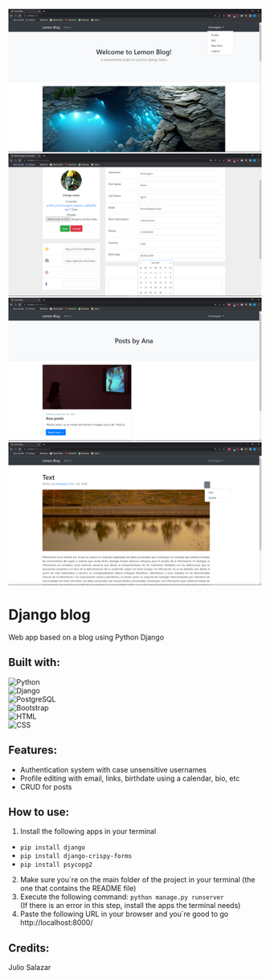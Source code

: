 ![Screenshot](https://github.com/JulioAlejandroSalazar/Django-blog/blob/main/ImageLibrary/Captura%20de%20pantalla.png?raw=true)
![Screenshot5](https://github.com/JulioAlejandroSalazar/Django-blog/blob/main/ImageLibrary/Captura%20de%20pantalla%20(5).png?raw=true)
![Screenshot3](https://github.com/JulioAlejandroSalazar/Django-blog/blob/main/ImageLibrary/Captura%20de%20pantalla%20(3).png?raw=true)
![Screenshot4](https://github.com/JulioAlejandroSalazar/Django-blog/blob/main/ImageLibrary/Captura%20de%20pantalla%20(4).png?raw=true)

# Django blog
Web app based on a blog using Python Django

## Built with:
![ Python ](https://shields.io/badge/Python-3776AB?style=for-the-badge&logo=python&logoColor=white)</br>
![ Django ](https://shields.io/badge/Django-092E20?style=for-the-badge&logo=django&logoColor=white)</br>
![ PostgreSQL ](https://shields.io/badge/PostgreSQL-4169E1?style=for-the-badge&logo=postgresql&logoColor=white)</br>
![ Bootstrap ](https://shields.io/badge/Bootstrap-7952B3?style=for-the-badge&logo=bootstrap&logoColor=white)</br>
![ HTML ](https://shields.io/badge/HTML-E34F26?style=for-the-badge&logo=html5&logoColor=white)</br>
![ CSS ](https://shields.io/badge/CSS-1572B6?style=for-the-badge&logo=css3&logoColor=white)</br>

## Features:
- Authentication system with case unsensitive usernames
- Profile editing with email, links, birthdate using a calendar, bio, etc
- CRUD for posts

## How to use:
1. Install the following apps in your terminal
- ```pip install django```
- ```pip install django-crispy-forms```
- ```pip install psycopg2```
2. Make sure you´re on the main folder of the project in your terminal (the one that contains the README file)
3. Execute the following command:
```python manage.py runserver```</br>
(If there is an error in this step, install the apps the terminal needs)
4. Paste the following URL in your browser and you´re good to go http://localhost:8000/

## Credits:
Julio Salazar
